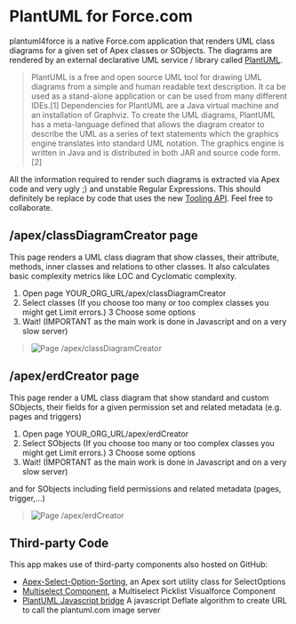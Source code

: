 # PlantUML for Force.com  #

plantuml4force is a native Force.com application that renders UML class diagrams for a given set of Apex classes or SObjects. 
The diagrams are rendered by an external declarative UML service / library called [PlantUML](http://plantuml.sourceforge.net/).

> PlantUML is a free and open source UML tool for drawing UML diagrams from a simple and human readable text description. It ca be used as a stand-alone application or can be used from many different IDEs.[1] Dependencies for PlantUML are a Java virtual machine and an installation of Graphviz.
To create the UML diagrams, PlantUML has a meta-language defined that allows the diagram creator to describe the UML as a series of text statements which the graphics engine translates into standard UML notation. The graphics engine is written in Java and is distributed in both JAR and source code form. [2]

All the information required to render such diagrams is extracted via Apex code and very ugly ;) and unstable Regular Expressions. 
This should definitely be replace by code that uses the new [Tooling API](http://www.salesforce.com/us/developer/docs/api_toolingpre/index.htm). 
Feel free to collaborate.

## /apex/classDiagramCreator page ##

This page renders a UML class diagram that show classes, their attribute, methods, inner classes and relations to other classes.
It also calculates basic complexity metrics like LOC and Cyclomatic complexity.

1.  Open page YOUR_ORG_URL/apex/classDiagramCreator
2.  Select classes (If you choose too many or too complex classes you might get Limit errors.)
3   Choose some options
4.  Wait! (IMPORTANT as the main work is done in Javascript and on a very slow server)

> ![Page /apex/classDiagramCreator](https://dl.dropboxusercontent.com/u/240888/plantuml4force_class.png)

## /apex/erdCreator page ##

This page render a UML class diagram that show standard and custom SObjects, their fields for a given permission set and related metadata (e.g. pages and triggers)

1.  Open page YOUR_ORG_URL/apex/erdCreator
2.  Select SObjects (If you choose too many or too complex classes you might get Limit errors.)
3   Choose some options
4.  Wait! (IMPORTANT as the main work is done in Javascript and on a very slow server)

and for SObjects including field permissions and related metadata (pages, trigger,...)

> ![Page /apex/erdCreator](https://dl.dropboxusercontent.com/u/240888/plantuml4force_erd.png)

## Third-party Code ##

This app makes use of third-party components also hosted on GitHub:

- [Apex-Select-Option-Sorting](https://github.com/abhinavguptas/Apex-Select-Option-Sorting), an Apex sort utility class for SelectOptions
- [Multiselect Component](https://github.com/metadaddy-sfdc/Visualforce-Multiselect-Picklist), a Multiselect Picklist Visualforce Component
- [PlantUML Javascript bridge](http://plantuml.sourceforge.net/codejavascript2.html) A javascript Deflate algorithm to create URL to call the plantuml.com image server
